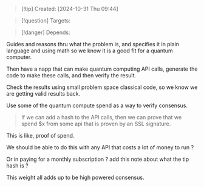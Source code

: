 
>[!tip] Created: [2024-10-31 Thu 09:44]

>[!question] Targets: 

>[!danger] Depends: 

Guides and reasons thru what the problem is, and specifies it in plain language and using math so we know it is a good fit for a quantum computer.

Then have a napp that can make quantum computing API calls, generate the code to make these calls, and then verify the result.

Check the results using small problem space classical code, so we know we are getting valid results back.

Use some of the quantum compute spend as a way to verify consensus.

> If we can add a hash to the API calls, then we can prove that we spend $x from some api that is proven by an SSL signature.

This is like, proof of spend.

We should be able to do this with any API that costs a lot of money to run ?

Or in paying for a monthly subscription ? add this note about what the tip hash is ?

This weight all adds up to be high powered consensus.